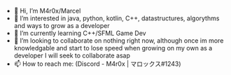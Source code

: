 - 👋 Hi, I’m M4r0x/Marcel
- 👀 I’m interested in java, python, kotlin, C++, datastructures, algorythms and ways to grow as a developer
- 🌱 I’m currently learning C++/SFML Game Dev
- 💞️ I’m looking to collaborate on nothing right now, although once im more knowledgable and start to lose speed when growing on my own as a developer I will seek to collaborate asap
- 📫 How to reach me: (Discord - M4r0x | マロックス#1243)
<!---
M4r0x/M4r0x is a ✨ special ✨ repository because its `README.md` (this file) appears on your GitHub profile.
You can click the Preview link to take a look at your changes.
--->
